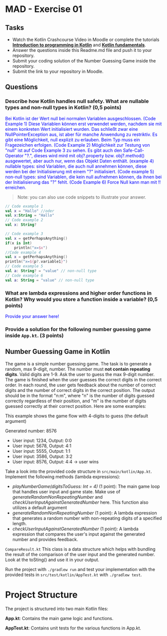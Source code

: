 # MAD - Exercise 01
## Tasks
* Watch the Kotlin Crashcourse Video in Moodle or complete the tutorials **[Introduction to programming in Kotlin](https://developer.android.com/courses/pathways/android-basics-compose-unit-1-pathway-1)** and **[Kotlin fundamentals](https://developer.android.com/courses/pathways/android-basics-compose-unit-2-pathway-1
)**.
* Answer the questions inside this Readme.md file and push it to your repository.
* Submit your coding solution of the Number Guessing Game inside the repository.
* Submit the link to your repository in Moodle.

## Questions
### Describe how Kotlin handles null safety. What are nullable types and non-null types in Kotlin? (0,5 points)

<span style="color:blue">Bei Kotlin ist der Wert null bei normalen Variablen ausgeschlossen. (Code Example 1) Diese Variablen können erst verwendet werden, nachdem sie mit einem konkreten Wert initialisiert wurden. Das schließt zwar eine NullPointerException aus, ist aber für manche Anwendung zu restriktiv. Es gibt eine Möglichkeit, null explizit zu erlauben. Beim Typ muss ein Fragezeichen erfolgen. (Code Example 2) Möglichkeit zur Testung von "null" ist auf Code Example 3 zu sehen. Es gibt auch den Safe-Call-Operator "?.", dieses wird mird mit obj?.property bzw. obj?.method() ausgewertet, aber auch nur, wenn das Objekt Daten enthält. (example 4) nullable types: sind Variablen, die auch null annehmen können, diese werden bei der Initialisierung mit einem "?" initialisiert. (Code example 5) non-null types: sind Variablen, die kein null aufnehmen können, da ihnen bei der Initialisierung das "?" fehlt. (Code Example 6) Force Null kann man mit !! erreichen. </span>
<span style="color:blue"> </span>

> Note: you can also use code snippets to illustrate your answer. 

```kotlin
// Code example 1
val x = "Hallo" //oder
val x:String = "Hallo"
// Code example 2
val x: String?

// Code example 3
val x = getPerhapsAnything()
if(x is Int)
    println("x=$x")
//Code example 4
val x = getPerhapsAnything()
println("x=${p?.variable1}")
// Code example 5
val a: String? = "value" // non-null type
// Code example 6
val a: String = "value" // non-null type
```

### What are lambda expressions and higher order functions in Kotlin? Why would you store a function inside a variable? (0,5 points)

<span style="color:blue">Provide your answer here!</span>

### Provide a solution for the following number guessing game inside `App.kt`. (3 points)

## Number Guessing Game in Kotlin
The game is a simple number guessing game. The task is to generate a random, max 9-digit, number. The number must **not contain repeating digits**. Valid digits are 1-9.
Ask the user to guess the max 9-digit number. The game is finished when the user guesses the correct digits in the correct order.
In each round, the user gets feedback about the number of correct digits and the number of correct digits in the correct position.
The output should be in the format "n:m", where "n" is the number of digits guessed correctly regardless of their position, 
and "m" is the number of digits guessed correctly at their correct position. Here are some examples:

This example shows the game flow with 4-digits to guess (the default argument)

Generated number: 8576
-	User input: 1234, Output: 0:0
-	User input: 5678, Output: 4:1
-	User input: 5555, Output: 1:1
-	User input: 3586, Output: 3:2
-	User input: 8576, Output: 4:4 -> user wins

Take a look into the provided code structure in `src/main/kotlin/App.kt`. Implement the following methods (lambda expressions):
- _playNumberGame(digitsToGuess: Int = 4)_ (1 point): The main game loop that handles user input and game state. Make use of _generateRandomNonRepeatingNumber_ and _checkUserInputAgainstGeneratedNumber_ here. This function also utilizes a default argument 
- _generateRandomNonRepeatingNumber_ (1 point): A lambda expression that generates a random number with non-repeating digits of a specified length.
- _checkUserInputAgainstGeneratedNumber_ (1 point): A lambda expression that compares the user's input against the generated number and provides feedback.

``CompareResult.kt`` This class is a data structure which helps with bundling the result of the comparison of the user input and the generated number. Look at the toSting() and use it in your output.

Run the project with `./gradlew run` and test your implementation with the provided tests in `src/test/kotlin/AppTest.kt` with `./gradlew test`.

# Project Structure
The project is structured into two main Kotlin files:

**App.kt**: Contains the main game logic and functions.

**AppTest.kt**: Contains unit tests for the various functions in App.kt.

